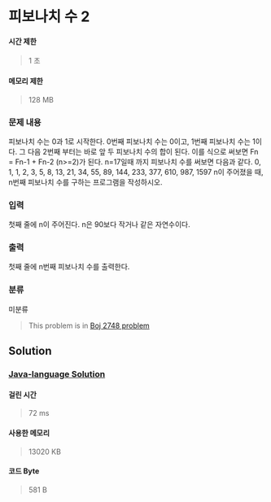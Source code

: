# 피보나치 수 2
#### 시간 제한
> 1 초
#### 메모리 제한
> 128 MB
### 문제 내용

피보나치 수는 0과 1로 시작한다. 0번째 피보나치 수는 0이고, 1번째 피보나치 수는 1이다. 그 다음 2번째 부터는 바로 앞 두 피보나치 수의 합이 된다.
이를 식으로 써보면 Fn = Fn-1 + Fn-2 (n>=2)가 된다.
n=17일때 까지 피보나치 수를 써보면 다음과 같다.
0, 1, 1, 2, 3, 5, 8, 13, 21, 34, 55, 89, 144, 233, 377, 610, 987, 1597
n이 주어졌을 때, n번째 피보나치 수를 구하는 프로그램을 작성하시오.

### 입력

첫째 줄에 n이 주어진다. n은 90보다 작거나 같은 자연수이다.

### 출력

첫째 줄에 n번째 피보나치 수를 출력한다.

### 분류
미분류
> This problem is in [Boj 2748 problem](https://www.acmicpc.net/problem/2748)

## Solution
### [Java-language Solution](./main.java)
#### 걸린 시간
> 72 ms
#### 사용한 메모리
> 13020 KB
#### 코드 Byte
> 581 B
